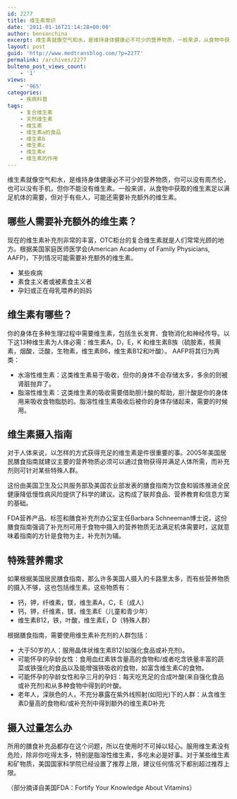 ```yaml
---
id: 2277
title: 维生素常识
date: '2011-01-16T21:14:28+00:00'
author: bensonchina
excerpt: 维生素就像空气和水，是维持身体健康必不可少的营养物质，一般来讲，从食物中获取的维生素足以满足机体的需要，但对于有些人，可能还需要补充额外的维生素。
layout: post
guid: 'http://www.medtransblog.com/?p=2277'
permalink: /archives/2277
bulteno_post_views_count:
    - '1'
views:
    - '965'
categories:
    - 疾病科普
tags:
    - 复合维生素
    - 天然维生素
    - 维生素
    - 维生素a的食品
    - 维生素b
    - 维生素c
    - 维生素e
    - 维生素的作用
---
```


维生素就像空气和水，是维持身体健康必不可少的营养物质，你可以没有周杰伦，也可以没有手机，但你不能没有维生素。一般来讲，从食物中获取的维生素足以满足机体的需要，但对于有些人，可能还需要补充额外的维生素。

## 哪些人需要补充额外的维生素？

现在的维生素补充剂非常的丰富，OTC柜台的复合维生素就是人们常常光顾的地方。根据美国家庭医师医学会(American Academy of Family Physicians, AAFP)，下列情况可能需要补充额外的维生素。

- 某些疾病
- 素食主义者或被素食主义者
- 孕妇或正在母乳喂养的妈妈

## 维生素有哪些？

你的身体在多种生理过程中需要维生素，包括生长发育、食物消化和神经传导。以下这13种维生素为人体必需：维生素A，D，E，K 和维生素B族（硫胺素，核黄素，烟酸，泛酸，生物素，维生素B6，维生素B12和叶酸）。 AAFP将其归为两类：

- 水溶性维生素：这类维生素易于吸收，但你的身体不会存储太多，多余的则被肾脏抛弃了。
- 脂溶性维生素：这类维生素的吸收需要借助胆汁酸的帮助，胆汁酸是你的身体用来吸收食物脂肪的。脂溶性维生素吸收后被你的身体存储起来，需要的时候用。

## 维生素摄入指南

对于人体来说，以怎样的方式获得充足的维生素是件很重要的事。2005年美国居民膳食指南就建议主要的营养物质必须可以通过食物获得并满足人体所需，而补充剂则可针对某些特殊人群。

这份由美国卫生及公共服务部及美国农业部发表的膳食指南为饮食和锻炼推进全民健康降低慢性病风险提供了科学的建议。这构成了联邦食品、营养教育和信息方案的基础。

FDA营养产品、标签和膳食补充剂办公室主任Barbara Schneeman博士说，这份膳食指南强调了补充剂可用于食物中摄入的营养物质无法满足机体需要时，这就意味着指南的方针是食物为主，补充剂为辅。

## 特殊营养需求

如果根据美国居民膳食指南，那么许多美国人摄入的卡路里太多，而有些营养物质的摄入不够，这也包括维生素。这些物质有：

- 钙，钾，纤维素，镁，维生素A，C，E（成人）
- 钙，钾，纤维素，镁，维生素E（儿童和青少年）
- 维生素B12，铁，叶酸，维生素E，D（特殊人群）

根据膳食指南，需要使用维生素补充剂的人群包括：

- 大于50岁的人：服用晶体状维生素B12(如强化食品或补充剂)。
- 可能怀孕的孕龄女性：食用血红素铁含量高的食物和/或者吃含铁量丰富的蔬菜或铁强化的食品以及能增强铁吸收的食物，如富含维生素C的食物。
- 可能怀孕的孕龄女性和孕三月的孕妇：每天吃充足的合成叶酸(来自强化食品或补充剂)和从多种食物中得到的叶酸。
- 老年人，深肤色的人，不充分暴露在紫外线照射(如阳光)下的人群：从含维生素D量高的食物和/或补充剂中得到额外的维生素D补充

## 摄入过量怎么办

所用的膳食补充品都存在这个问题，所以在使用时不可掉以轻心。服用维生素没有危险，除非你吃得太多，特别是脂溶性维生素，多吃未必是好事。对于某些维生素和矿物质，美国国家科学院已经设置了推荐上限，建议任何情况下都别超过推荐上限。

（部分摘译自美国FDA：Fortify Your Knowledge About Vitamins）